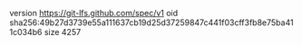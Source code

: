 version https://git-lfs.github.com/spec/v1
oid sha256:49b27d3739e55a111637cb19d25d37259847c441f03cff3fb8e75ba411c034b6
size 4257
